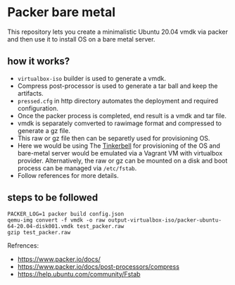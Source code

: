 # Packer bare metal

This repository lets you create a minimalistic Ubuntu 20.04 vmdk via packer and then use it to install OS on a bare metal server. 

## how it works? 

- `virtualbox-iso` builder is used to generate a vmdk. 
- Compress post-processor is used to generate a tar ball and keep the artifacts. 
- `pressed.cfg` in http directory automates the deployment and required configuration. 
- Once the packer process is completed, end result is a vmdk and tar file. 
- vmdk is separately comverted to rawimage format and compressed to generate a gz file.
- This raw or gz file then can be separetly used for provisioning OS.
- Here we would be using The [Tinkerbell](https://docs.tinkerbell.org/) for provisioning of the OS and bare-metal server would be emulated via a Vagrant VM with virtualbox provider. Alternatively, the raw or gz can be mounted on a disk and boot process can be managed via `/etc/fstab`. 
- Follow references for more details.

## steps to be followed

```
PACKER_LOG=1 packer build config.json 
qemu-img convert -f vmdk -o raw output-virtualbox-iso/packer-ubuntu-64-20.04-disk001.vmdk test_packer.raw 
gzip test_packer.raw
```
Refrences:
- https://www.packer.io/docs/
- https://www.packer.io/docs/post-processors/compress
- https://help.ubuntu.com/community/Fstab




